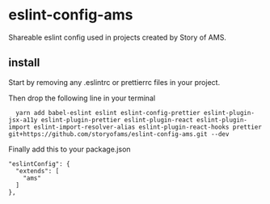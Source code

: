 # eslint-config-ams
Shareable eslint config used in projects created by Story of AMS.

## install

Start by removing any .eslintrc or prettierrc files in your project.

Then drop the following line in your terminal

```
  yarn add babel-eslint eslint eslint-config-prettier eslint-plugin-jsx-a11y eslint-plugin-prettier eslint-plugin-react eslint-plugin-import eslint-import-resolver-alias eslint-plugin-react-hooks prettier git+https://github.com/storyofams/eslint-config-ams.git --dev
```

Finally add this to your package.json

```
"eslintConfig": {
  "extends": [
    "ams"
  ]
},
```

